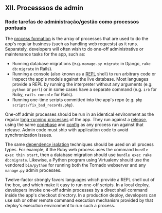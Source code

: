 ## XII. Processsos de admin
### Rode tarefas de administração/gestão como processos pontuais

The [process formation](./concurrency) is the array of processes that are used to do the app's regular business (such as handling web requests) as it runs.  Separately, developers will often wish to do one-off administrative or maintenance tasks for the app, such as:

* Running database migrations (e.g. `manage.py migrate` in Django, `rake db:migrate` in Rails).
* Running a console (also known as a [REPL](http://en.wikipedia.org/wiki/Read-eval-print_loop) shell) to run arbitrary code or inspect the app's models against the live database.  Most languages provide a REPL by running the interpreter without any arguments (e.g. `python` or `perl`) or in some cases have a separate command (e.g. `irb` for Ruby, `rails console` for Rails).
* Running one-time scripts committed into the app's repo (e.g. `php scripts/fix_bad_records.php`).

One-off admin processes should be run in an identical environment as the regular [long-running processes](./processes) of the app.  They run against a [release](./build-release-run), using the same [codebase](./codebase) and [config](./config) as any process run against that release.  Admin code must ship with application code to avoid synchronization issues.

The same [dependency isolation](./dependencies) techniques should be used on all process types.  For example, if the Ruby web process uses the command `bundle exec thin start`, then a database migration should use `bundle exec rake db:migrate`.  Likewise, a Python program using Virtualenv should use the vendored `bin/python` for running both the Tornado webserver and any `manage.py` admin processes.

Twelve-factor strongly favors languages which provide a REPL shell out of the box, and which make it easy to run one-off scripts.  In a local deploy, developers invoke one-off admin processes by a direct shell command inside the app's checkout directory.  In a production deploy, developers can use ssh or other remote command execution mechanism provided by that deploy's execution environment to run such a process.
